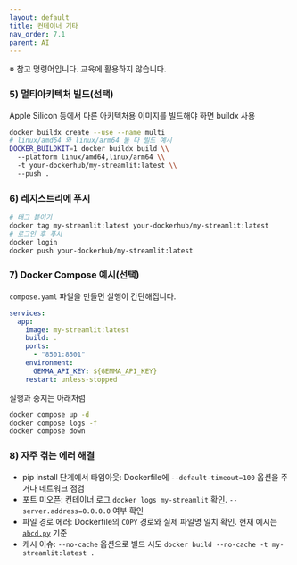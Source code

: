 ```yaml
---
layout: default
title: 컨테이너 기타
nav_order: 7.1
parent: AI
---
```

※ 참고 명령어입니다. 교육에 활용하지 않습니다.

### 5) 멀티아키텍처 빌드(선택)

Apple Silicon 등에서 다른 아키텍처용 이미지를 빌드해야 하면 buildx 사용

```bash
docker buildx create --use --name multi
# linux/amd64 와 linux/arm64 둘 다 빌드 예시
DOCKER_BUILDKIT=1 docker buildx build \\
  --platform linux/amd64,linux/arm64 \\
  -t your-dockerhub/my-streamlit:latest \\
  --push .
```

### 6) 레지스트리에 푸시

```bash
# 태그 붙이기
docker tag my-streamlit:latest your-dockerhub/my-streamlit:latest
# 로그인 후 푸시
docker login
docker push your-dockerhub/my-streamlit:latest
```

### 7) Docker Compose 예시(선택)

`compose.yaml` 파일을 만들면 실행이 간단해집니다.

```yaml
services:
  app:
    image: my-streamlit:latest
    build: .
    ports:
      - "8501:8501"
    environment:
      GEMMA_API_KEY: ${GEMMA_API_KEY}
    restart: unless-stopped
```

실행과 중지는 아래처럼

```bash
docker compose up -d
docker compose logs -f
docker compose down
```

### 8) 자주 겪는 에러 해결

- pip install 단계에서 타임아웃: Dockerfile에 `--default-timeout=100` 옵션을 주거나 네트워크 점검
- 포트 미오픈: 컨테이너 로그 `docker logs my-streamlit` 확인. `--server.address=0.0.0.0` 여부 확인
- 파일 경로 에러: Dockerfile의 `COPY` 경로와 실제 파일명 일치 확인. 현재 예시는 [`abcd.py`](http://abcd.py) 기준
- 캐시 이슈: `--no-cache` 옵션으로 빌드 시도 `docker build --no-cache -t my-streamlit:latest .`